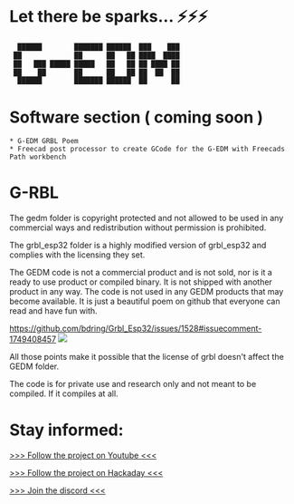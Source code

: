 # Let there be sparks... ⚡⚡⚡

```diff
  ██████        ███████ ██████  ███    ███  
 ██             ██      ██   ██ ████  ████  
 ██   ███ █████ █████   ██   ██ ██ ████ ██ 
 ██    ██       ██      ██   ██ ██  ██  ██ 
  ██████        ███████ ██████  ██      ██ 
```

 
 
# Software section ( coming soon )

    * G-EDM GRBL Poem
    * Freecad post processor to create GCode for the G-EDM with Freecads Path workbench


# G-RBL

The gedm folder is copyright protected and not allowed to be used in any commercial ways and redistribution without permission is prohibited.


The grbl_esp32 folder is a highly modified version of grbl_esp32 and complies with the licensing they set.


The GEDM code is not a commercial product and is not sold, nor is it a ready to use product or compiled binary. It is not shipped with another product in any way. The code is not used in any GEDM products that may become available. It is just a beautiful poem on github that everyone can read and have fun with.

https://github.com/bdring/Grbl_Esp32/issues/1528#issuecomment-1749408457
<img src="https://raw.githubusercontent.com/G-EDM/G-EDM/main/images/random/license-confirmation.png">

All those points make it possible that the license of grbl doesn't affect the GEDM folder. 

The code is for private use and research only and not meant to be compiled. If it compiles at all.


# Stay informed:

[>>> Follow the project on Youtube <<<](https://www.youtube.com/@G-EDM/videos)

[>>> Follow the project on Hackaday <<<](https://hackaday.io/project/190371-g-edm)

[>>> Join the discord <<<](https://discord.gg/9cTsyDkEbe)



